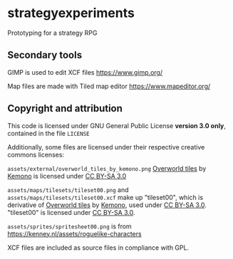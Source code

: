 # strategyexperiments
Prototyping for a strategy RPG

## Secondary tools
GIMP is used to edit XCF files https://www.gimp.org/

Map files are made with Tiled map editor https://www.mapeditor.org/

## Copyright and attribution
This code is licensed under GNU General Public License **version 3.0 only**, contained in the file `LICENSE`

Additionally, some files are licensed under their respective creative commons licenses:

`assets/external/overworld_tiles_by_kemono.png` [Overworld tiles](https://opengameart.org/content/overworld-tiles-1) by [Kemono](https://opengameart.org/users/kemono) is licensed under [CC BY-SA 3.0](https://creativecommons.org/licenses/by-sa/3.0/)

`assets/maps/tilesets/tileset00.png` and `assets/maps/tilesets/tileset00.xcf` make up "tileset00", which is derivative of [Overworld tiles](https://opengameart.org/content/overworld-tiles-1) by [Kemono](https://opengameart.org/users/kemono), used under [CC BY-SA 3.0](https://creativecommons.org/licenses/by-sa/3.0/). "tileset00" is licensed under [CC BY-SA 3.0](https://creativecommons.org/licenses/by-sa/3.0/).

`assets/sprites/spritesheet00.png` is from https://kenney.nl/assets/roguelike-characters

XCF files are included as source files in compliance with GPL.
